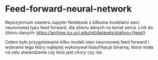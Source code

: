 ﻿# Feed-forward-neural-network
Repozytorium zawiera Jupyter Notebook z kilkoma modelami sieci neuronowej typu feed forward, dla zbioru danych na temat serca.
Link do zbioru danych: https://archive.ics.uci.edu/ml/datasets/statlog+(heart)

Celem było przygotowanie kilku modeli sieci neuronowej feed forward i wybranie tego który najlepiej wykonywał klasyfikacje binarną, która miała na celu stwierdzenie czy ktoś jest chory czy nie.

